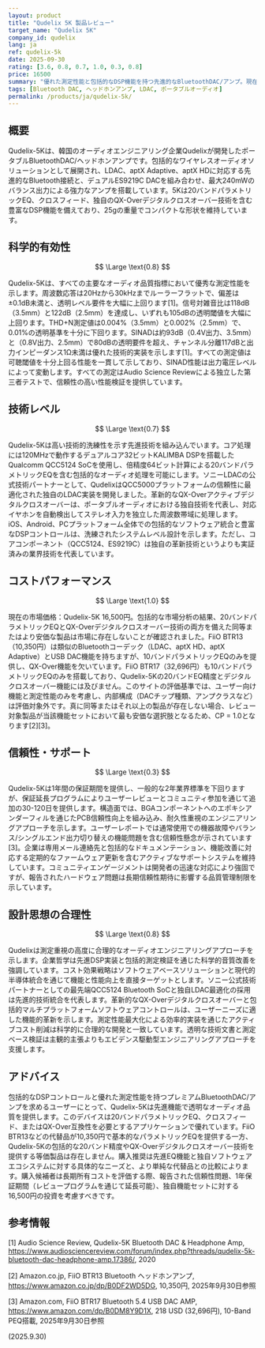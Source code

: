 ```yaml
---
layout: product
title: "Qudelix 5K 製品レビュー"
target_name: "Qudelix 5K"
company_id: qudelix
lang: ja
ref: qudelix-5k
date: 2025-09-30
rating: [3.6, 0.8, 0.7, 1.0, 0.3, 0.8]
price: 16500
summary: "優れた測定性能と包括的なDSP機能を持つ先進的なBluetoothDAC/アンプ。現在の価格帯で最高クラスの20バンドパラメトリックEQ機能を実現。"
tags: [Bluetooth DAC, ヘッドホンアンプ, LDAC, ポータブルオーディオ]
permalink: /products/ja/qudelix-5k/
---
```


## 概要

Qudelix-5Kは、韓国のオーディオエンジニアリング企業Qudelixが開発したポータブルBluetoothDAC/ヘッドホンアンプです。包括的なワイヤレスオーディオソリューションとして展開され、LDAC、aptX Adaptive、aptX HDに対応する先進的なBluetooth接続と、デュアルES9219C DACを組み合わせ、最大240mWのバランス出力による強力なアンプを搭載しています。5Kは20バンドパラメトリックEQ、クロスフィード、独自のQX-Overデジタルクロスオーバー技術を含む豊富なDSP機能を備えており、25gの重量でコンパクトな形状を維持しています。

## 科学的有効性

$$ \Large \text{0.8} $$

Qudelix-5Kは、すべての主要なオーディオ品質指標において優秀な測定性能を示します。周波数応答は20Hzから30kHzまでルーラーフラットで、偏差は±0.1dB未満と、透明レベル要件を大幅に上回ります[1]。信号対雑音比は118dB（3.5mm）と122dB（2.5mm）を達成し、いずれも105dBの透明閾値を大幅に上回ります。THD+N測定値は0.004%（3.5mm）と0.002%（2.5mm）で、0.01%の透明基準を十分に下回ります。SINADは約93dB（0.4V出力、3.5mm）と（0.8V出力、2.5mm）で80dBの透明要件を超え、チャンネル分離117dBと出力インピーダンス1Ω未満は優れた技術的実装を示します[1]。すべての測定値は可聴閾値を十分上回る性能を一貫して示しており、SINAD性能は出力電圧レベルによって変動します。すべての測定はAudio Science Reviewによる独立した第三者テストで、信頼性の高い性能検証を提供しています。

## 技術レベル

$$ \Large \text{0.7} $$

Qudelix-5Kは高い技術的洗練性を示す先進技術を組み込んでいます。コア処理には120MHzで動作するデュアルコア32ビットKALIMBA DSPを搭載したQualcomm QCC5124 SoCを使用し、倍精度64ビット計算による20バンドパラメトリックEQを含む包括的なオーディオ処理を可能にします。ソニーLDACの公式技術パートナーとして、QudelixはQCC5000プラットフォームの信頼性に最適化された独自のLDAC実装を開発しました。革新的なQX-Overアクティブデジタルクロスオーバーは、ポータブルオーディオにおける独自技術を代表し、対応イヤホンを自動検出してステレオ入力を独立した周波数帯域に処理します。iOS、Android、PCプラットフォーム全体での包括的なソフトウェア統合と豊富なDSPコントロールは、洗練されたシステムレベル設計を示します。ただし、コアコンポーネント（QCC5124、ES9219C）は独自の革新技術というよりも実証済みの業界技術を代表しています。

## コストパフォーマンス

$$ \Large \text{1.0} $$

現在の市場価格：Qudelix-5K 16,500円。包括的な市場分析の結果、20バンドパラメトリックEQとQX-Overデジタルクロスオーバー技術の両方を備えた同等またはより安価な製品は市場に存在しないことが確認されました。FiiO BTR13（10,350円）は類似のBluetoothコーデック（LDAC、aptX HD、aptX Adaptive）とUSB DAC機能を持ちますが、10バンドパラメトリックEQのみを提供し、QX-Over機能を欠いています。FiiO BTR17（32,696円）も10バンドパラメトリックEQのみを搭載しており、Qudelix-5Kの20バンドEQ精度とデジタルクロスオーバー機能には及びません。このサイトの評価基準では、ユーザー向け機能と測定性能のみを考慮し、内部構成（DACチップ種類、アンプクラスなど）は評価対象外です。真に同等またはそれ以上の製品が存在しない場合、レビュー対象製品が当該機能セットにおいて最も安価な選択肢となるため、CP = 1.0となります[2][3]。

## 信頼性・サポート

$$ \Large \text{0.3} $$

Qudelix-5Kは1年間の保証期間を提供し、一般的な2年業界標準を下回りますが、保証延長プログラムによりユーザーレビューとコミュニティ参加を通じて追加の30-120日を提供します。構造面では、BGAコンポーネントへのエポキシアンダーフィルを通じたPCB信頼性向上を組み込み、耐久性重視のエンジニアリングアプローチを示します。ユーザーレポートでは通常使用での機器故障やバランス/シングルエンド出力切り替えの機能問題を含む信頼性懸念が示されています[3]。企業は専用メール連絡先と包括的なドキュメンテーション、機能改善に対応する定期的なファームウェア更新を含むアクティブなサポートシステムを維持しています。コミュニティエンゲージメントは開発者の迅速な対応により強固ですが、報告されたハードウェア問題は長期信頼性期待に影響する品質管理制限を示しています。

## 設計思想の合理性

$$ \Large \text{0.8} $$

Qudelixは測定重視の高度に合理的なオーディオエンジニアリングアプローチを示します。企業哲学は先進DSP実装と包括的測定検証を通じた科学的音質改善を強調しています。コスト効果戦略はソフトウェアベースソリューションと現代的半導体統合を通じて機能と性能向上を直接ターゲットとします。ソニー公式技術パートナーとしての最先端QCC5124 Bluetooth SoCと独自LDAC最適化の採用は先進的技術統合を代表します。革新的なQX-Overデジタルクロスオーバーと包括的マルチプラットフォームソフトウェアコントロールは、ユーザーニーズに適した機能的革新を示します。測定性能最大化による効率的実装を通じたアクティブコスト削減は科学的に合理的な開発と一致しています。透明な技術文書と測定ベース検証は主観的主張よりもエビデンス駆動型エンジニアリングアプローチを支援します。

## アドバイス

包括的なDSPコントロールと優れた測定性能を持つプレミアムBluetoothDAC/アンプを求めるユーザーにとって、Qudelix-5Kは先進機能で透明なオーディオ品質を提供します。このデバイスは20バンドパラメトリックEQ、クロスフィード、またはQX-Over互換性を必要とするアプリケーションで優れています。FiiO BTR13などの代替品が10,350円で基本的なパラメトリックEQを提供する一方、Qudelix-5Kの包括的な20バンド精度やQX-Overデジタルクロスオーバー技術を提供する等価製品は存在しません。購入推奨は先進EQ機能と独自ソフトウェアエコシステムに対する具体的なニーズと、より単純な代替品との比較によります。購入候補者は長期所有コストを評価する際、報告された信頼性問題、1年保証期間（レビュープログラムを通じて延長可能）、独自機能セットに対する16,500円の投資を考慮すべきです。

## 参考情報

[1] Audio Science Review, Qudelix-5K Bluetooth DAC & Headphone Amp, https://www.audiosciencereview.com/forum/index.php?threads/qudelix-5k-bluetooth-dac-headphone-amp.17386/, 2020

[2] Amazon.co.jp, FiiO BTR13 Bluetooth ヘッドホンアンプ, https://www.amazon.co.jp/dp/B0DF2WD5DG, 10,350円, 2025年9月30日参照

[3] Amazon.com, FiiO BTR17 Bluetooth 5.4 USB DAC AMP, https://www.amazon.com/dp/B0DM8Y9D1X, 218 USD (32,696円), 10-Band PEQ搭載, 2025年9月30日参照

(2025.9.30)